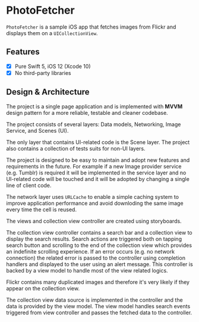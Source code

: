 
# PhotoFetcher

`PhotoFetcher` is a sample iOS app that fetches images from Flickr and displays them on a `UICollectionView`. 


## Features
- [x] Pure Swift 5, iOS 12 (Xcode 10)
- [x] No third-party libraries

## Design & Architecture    

The project is a single page application and is implemented with **MVVM** design pattern for a more reliable, testable and cleaner codebase.

The project consists of several layers: Data models, Networking, Image Service, and Scenes (UI). 

The only layer that contains UI-related code is the Scene layer. The project also contains a collection of tests suits for non-UI layers. 

The project is designed to be easy to maintain and adopt new features and requirements in the future. For example if a new Image provider service (e.g. Tumblr) is required it will be implemented in the service layer and no UI-related code will be touched and it will be adopted by changing a single line of client code. 

The network layer uses `URLCache` to enable a simple caching system to improve application performance and avoid downloding the same image every time the cell is reused.

The views and collection view controller are created using storyboards. 

The collection view controller contains a search bar and a collection view to display the search results. Search actions are triggered both on tapping search button and scrolling to the end of the collection view which provides an indefinite scrolling experience. If an error occurs (e.g. no network connection) the related error is passed to the controller using completion handlers and displayed to the user using an alert message. This controller is backed by a view model to handle most of the view related logics. 

Flickr contains many duplicated images and therefore it's very likely if they appear on the collection view.

The collection view data source is implemented in the controller and the data is provided by the view model. The view model handles search events triggered from view controller and passes the fetched data to the controller.

